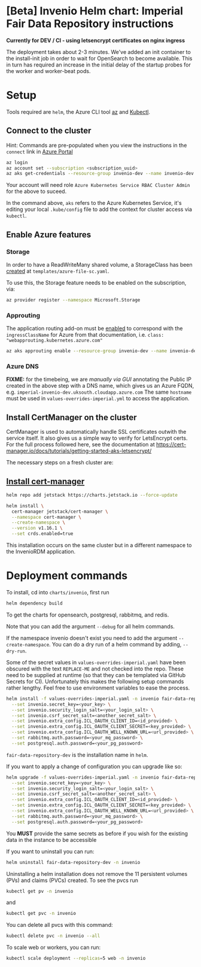 # [Beta] Invenio Helm chart: Imperial Fair Data Repository instructions

**Currently for DEV / CI - using letsencrypt certificates on nginx ingress**

The deployment takes about 2-3 minutes. We've added an init container to the install-init
job in order to wait for OpenSearch to become available. This in turn has required an
increase in the initial delay of the startup probes for the worker and worker-beat pods.

# Setup

Tools required are `helm`, the Azure CLI tool [az](https://go.microsoft.com/fwlink/?linkid=872496) and [Kubectl](https://go.microsoft.com/fwlink/?linkid=2233742).

## Connect to the cluster
Hint: Commands are pre-populated when you view the instructions in the `connect` link in [Azure Portal](https://portal.azure.com)

```bash
az login
az account set --subscription <subscription_uuid>
az aks get-credentials --resource-group invenio-dev --name invenio-dev --overwrite-existing
```

Your account will need role `Azure Kubernetes Service RBAC Cluster Admin` for the above to suceed.

In the command above, `aks` refers to the Azure Kubernetes Service, it's editing your local `.kube/config` file to add the context for cluster access via `kubectl`.

## Enable Azure features

### Storage
In order to have a ReadWriteMany shared volume, a StorageClass has been
[created](https://learn.microsoft.com/en-us/azure/aks/azure-csi-files-storage-provision#create-a-storage-class) at `templates/azure-file-sc.yaml`.

To use this, the Storage feature needs to be enabled on the subscription, via:
```bash
az provider register --namespace Microsoft.Storage
```

### Approuting
The application routing add-on must be [enabled](https://learn.microsoft.com/en-us/azure/aks/app-routing#enable-on-an-existing-cluster) 
to correspond with the `ingressClassName` for Azure from that documentation, i.e. `class: "webapprouting.kubernetes.azure.com"`

```bash
az aks approuting enable --resource-group invenio-dev --name invenio-dev
```

### Azure DNS

**FIXME:** for the timebeing, we are _manually via GUI_ annotating the Public IP created in the above step with a DNS name, which gives us an Azure FQDN, e.g. `imperial-invenio-dev.uksouth.cloudapp.azure.com`
The same `hostname` must be used in `values-overrides-imperial.yml` to access the application.

## Install CertManager on the cluster

CertManager is used to automatically handle SSL certificates outwith the service itself. It also gives us a simple way to verify for LetsEncrypt certs.
For the full process followed here, see the documentation at https://cert-manager.io/docs/tutorials/getting-started-aks-letsencrypt/

The necessary steps on a fresh cluster are:

## [Install cert-manager](https://cert-manager.io/docs/tutorials/getting-started-aks-letsencrypt/#install-cert-manager)

```bash
helm repo add jetstack https://charts.jetstack.io --force-update

helm install \
  cert-manager jetstack/cert-manager \
  --namespace cert-manager \
  --create-namespace \
  --version v1.16.1 \
  --set crds.enabled=true
```

This installation occurs on the same cluster but in a different namespace to the InvenioRDM application.

# Deployment commands
To install, cd into `charts/invenio`, first run

```bash
helm dependency build
```
To get the charts for opensearch, postgresql, rabbitmq, and redis.

Note that you can add the argument `--debug` for all helm commands.

If the namespace invenio doesn't exist you need to add the argument `--create-namespace`.
You can do a dry run of a helm command by adding, `--dry-run`.

Some of the secret values in `values-overrides-imperial.yaml` have been obscured with the text `REPLACE-ME` and not checked into the repo.
These need to be supplied at runtime (so that they can be templated via GitHub Secrets for CI). Unfortunately this makes the following setup
commands rather lengthy. Feel free to use environment variables to ease the process.

```bash
helm install -f values-overrides-imperial.yaml -n invenio fair-data-repository-dev . [--create-namespace] \
  --set invenio.secret_key=<your_key> \
  --set invenio.security_login_salt=<your_login_salt> \
  --set invenio.csrf_secret_salt=<another_secret_salt> \
  --set invenio.extra_config.ICL_OAUTH_CLIENT_ID=<id_provided> \
  --set invenio.extra_config.ICL_OAUTH_CLIENT_SECRET=<key_provided> \
  --set invenio.extra_config.ICL_OAUTH_WELL_KNOWN_URL=<url_provided> \
  --set rabbitmq.auth.password=<your_mq_password> \
  --set postgresql.auth.password=<your_pg_password>
```
`fair-data-repository-dev` is the installation name in `helm`.

If you want to apply a change of configuration you can upgrade like so:
```bash
helm upgrade -f values-overrides-imperial.yaml -n invenio fair-data-repository-dev . \
  --set invenio.secret_key=<your_key> \
  --set invenio.security_login_salt=<your_login_salt> \
  --set invenio.csrf_secret_salt=<another_secret_salt> \
  --set invenio.extra_config.ICL_OAUTH_CLIENT_ID=<id_provided> \
  --set invenio.extra_config.ICL_OAUTH_CLIENT_SECRET=<key_provided> \
  --set invenio.extra_config.ICL_OAUTH_WELL_KNOWN_URL=<url_provided> \
  --set rabbitmq.auth.password=<your_mq_password> \
  --set postgresql.auth.password=<your_pg_password>
```

You **MUST** provide the same secrets as before if you wish for the existing data in the instance to be accessible

If you want to uninstall you can run:
```bash
helm uninstall fair-data-repository-dev -n invenio
```

Uninstalling a helm installation does not remove the 11 persistent volumes (PVs) and claims (PVCs) created. To see the
pvcs run

```bash
kubectl get pv -n invenio
```

and 

```bash
kubectl get pvc -n invenio
```

You can delete all pvcs with this command:
```bash
kubectl delete pvc -n invenio --all
```

To scale web or workers, you can run:
```bash
kubectl scale deployment --replicas=5 web -n invenio
```